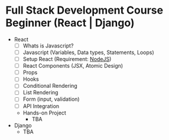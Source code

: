 # Full Stack Development Course Beginner (React | Django)

- React
  - [ ] Whats is Javascript?
  - [ ] Javascript (Variables, Data types, Statements, Loops)
  - [ ] Setup React (Requirement: [NodeJS](https://nodejs.org/en))
  - [ ] React Components (JSX, Atomic Design)
  - [ ] Props
  - [ ] Hooks
  - [ ] Conditional Rendering
  - [ ] List Rendering
  - [ ] Form (input, validation)
  - [ ] API Integration
  - Hands-on Project
    - TBA
- Django
  - TBA
